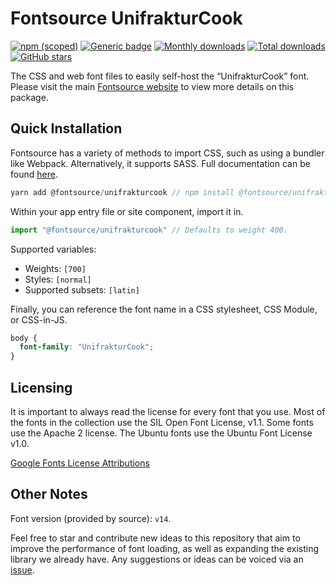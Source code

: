 # Fontsource UnifrakturCook

[![npm (scoped)](https://img.shields.io/npm/v/@fontsource/unifrakturcook?color=brightgreen)](https://www.npmjs.com/package/@fontsource/unifrakturcook) [![Generic badge](https://img.shields.io/badge/fontsource-passing-brightgreen)](https://github.com/fontsource/fontsource) [![Monthly downloads](https://badgen.net/npm/dm/@fontsource/unifrakturcook)](https://github.com/fontsource/fontsource) [![Total downloads](https://badgen.net/npm/dt/@fontsource/unifrakturcook)](https://github.com/fontsource/fontsource) [![GitHub stars](https://img.shields.io/github/stars/fontsource/fontsource.svg?style=social&label=Star)](https://github.com/fontsource/fontsource/stargazers)

The CSS and web font files to easily self-host the “UnifrakturCook” font. Please visit the main [Fontsource website](https://fontsource.org/fonts/unifrakturcook) to view more details on this package.

## Quick Installation

Fontsource has a variety of methods to import CSS, such as using a bundler like Webpack. Alternatively, it supports SASS. Full documentation can be found [here](https://fontsource.org/docs/introduction).

```javascript
yarn add @fontsource/unifrakturcook // npm install @fontsource/unifrakturcook
```

Within your app entry file or site component, import it in.

```javascript
import "@fontsource/unifrakturcook" // Defaults to weight 400.
```

Supported variables:

- Weights: `[700]`
- Styles: `[normal]`
- Supported subsets: `[latin]`

Finally, you can reference the font name in a CSS stylesheet, CSS Module, or CSS-in-JS.

```css
body {
  font-family: "UnifrakturCook";
}
```

## Licensing

It is important to always read the license for every font that you use.
Most of the fonts in the collection use the SIL Open Font License, v1.1. Some fonts use the Apache 2 license. The Ubuntu fonts use the Ubuntu Font License v1.0.

[Google Fonts License Attributions](https://fonts.google.com/attribution)

## Other Notes

Font version (provided by source): `v14`.

Feel free to star and contribute new ideas to this repository that aim to improve the performance of font loading, as well as expanding the existing library we already have. Any suggestions or ideas can be voiced via an [issue](https://github.com/fontsource/fontsource/issues).
